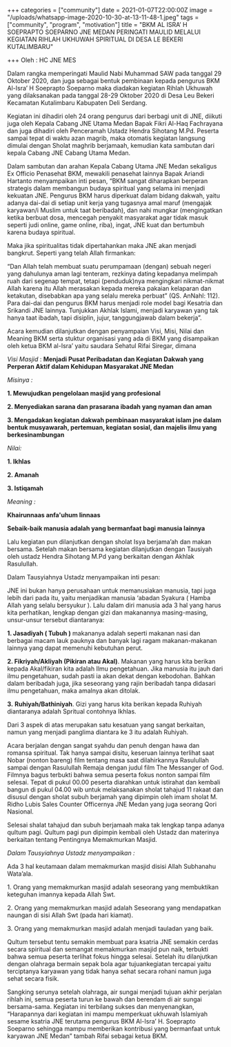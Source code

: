 +++
categories = ["community"]
date = 2021-01-07T22:00:00Z
image = "/uploads/whatsapp-image-2020-10-30-at-13-11-48-1.jpeg"
tags = ["community", "program", "motivation"]
title = "BKM AL ISRA’ H SOEPRAPTO SOEPARNO JNE MEDAN PERINGATI MAULID MELALUI KEGIATAN RIHLAH UKHUWAH SPIRITUAL DI DESA LE BEKERI KUTALIMBARU"

+++
Oleh : HC JNE MES 

Dalam rangka memperingati Maulid Nabi Muhammad SAW pada tanggal 29 Oktober 2020, dan juga sebagai bentuk pembinaan kepada pengurus BKM Al-Isra’ H Soeprapto Soeparno maka diadakan kegiatan Rihlah Ukhuwah yang dilaksanakan pada tanggal 28-29 Oktober 2020 di Desa Leu Bekeri Kecamatan Kutalimbaru Kabupaten Deli Serdang.

Kegiatan ini dihadiri oleh 24 orang pengurus dari berbagi unit di JNE, diikuti juga oleh Kepala Cabang JNE Utama Medan Bapak Fikri Al-Haq Fachrayana dan juga dihadiri oleh Penceramah Ustadz Hendra Sihotang M.Pd. Peserta sampai tepat di waktu azan magrib, maka otomatis kegiatan langsung dimulai dengan Sholat maghrib berjamaah, kemudian kata sambutan dari kepala Cabang JNE Cabang Utama Medan.

Dalam sambutan dan arahan Kepala Cabang Utama JNE Medan sekaligus Ex Officio Penasehat BKM, mewakili penasehat lainnya Bapak Ariandi Hartanto menyampaikan inti pesan, “BKM sangat diharapkan berperan strategis dalam membangun budaya spiritual yang selama ini menjadi kekuatan JNE. Pengurus BKM harus diperkuat dalam bidang dakwah, yaitu adanya dai-dai di setiap unit kerja yang tugasnya amal maruf (mengajak karyawan/i Muslim untuk taat beribadah), dan nahi mungkar (mengingatkan ketika berbuat dosa, mencegah penyakit masyarakat agar tidak masuk seperti judi online, game online, riba), ingat, JNE kuat dan bertumbuh karena budaya spiritual.

Maka jika spiritualitas tidak dipertahankan maka JNE akan menjadi bangkrut. Seperti yang telah Allah firmankan:

“Dan Allah telah membuat suatu perumpamaan (dengan) sebuah negeri yang dahulunya aman lagi tenteram, rezkinya dating kepadanya melimpah ruah dari segenap tempat, tetapi (penduduk)nya mengingkari nikmat-nikmat Allah karena itu Allah merasakan kepada mereka pakaian kelaparan dan ketakutan, disebabkan apa yang selalu mereka perbuat” (QS. AnNahl: 112). Para dai-dai dan pengurus BKM harus menjadi role model bagi Kesatria dan Srikandi JNE lainnya. Tunjukkan Akhlak Islami, menjadi karyawan yang tak hanya taat ibadah, tapi disiplin, jujur, tanggungjawab dalam bekerja”.

Acara kemudian dilanjutkan dengan penyampaian Visi, Misi, Nilai dan Meaning BKM serta stuktur organisasi yang ada di BKM yang disampaikan oleh ketua BKM al-Isra’ yaitu saudara Sehatul Rifai Siregar, dimana

_Visi Masjid_ : **Menjadi Pusat Peribadatan dan Kegiatan Dakwah yang Perperan Aktif dalam Kehidupan Masyarakat JNE Medan**

_Misinya :_

**1. Mewujudkan pengelolaan masjid yang profesional**

**2. Menyediakan sarana dan prasarana ibadah yang nyaman dan aman**

**3. Mengadakan kegiatan dakwah pembinaan masyarakat islam jne dalam bentuk musyawarah, pertemuan, kegiatan sosial, dan majelis ilmu yang berkesinambungan**

_Nilai:_

**1. Ikhlas**

**2. Amanah**

**3. Istiqamah**

_Meaning :_

**Khairunnaas anfa'uhum linnaas**

**Sebaik-baik manusia adalah yang bermanfaat bagi manusia lainnya**

Lalu kegiatan pun dilanjutkan dengan sholat Isya berjama’ah dan makan bersama. Setelah makan bersama kegiatan dilanjutkan dengan Tausiyah oleh ustadz Hendra Sihotang M.Pd yang berkaitan dengan Akhlak Rasulullah.

Dalam Tausyiahnya Ustadz menyampaikan inti pesan:

JNE ini bukan hanya perusahaan untuk memanusiakan manusia, tapi juga lebih dari pada itu, yaitu menjadikan manusia ‘abadan Syakura ( Hamba Allah yang selalu bersyukur ). Lalu dalam diri manusia ada 3 hal yang harus kita perhatikan, lengkap dengan gizi dan makanannya masing-masing, unsur-unsur tersebut diantaranya:

**1. Jasadiyah ( Tubuh )** makananya adalah seperti makanan nasi dan berbagai macam lauk pauknya dan banyak lagi ragam makanan-makanan lainnya yang dapat memenuhi kebutuhan perut.

**2. Fikriyah/Akliyah (Pikiran atau Akal)**. Makanan yang harus kita berikan kepada Akal/fikiran kita adalah Ilmu pengetahuan. Jika manusia itu jauh dari ilmu pengetahuan, sudah pasti ia akan dekat dengan kebodohan. Bahkan dalam beribadah juga, jika seseorang yang rajin beribadah tanpa didasari ilmu pengetahuan, maka amalnya akan ditolak.

**3.** **Ruhiyah/Bathiniyah**. Gizi yang harus kita berikan kepada Ruhiyah diantaranya adalah Spritual contohnya Ikhlas.

Dari 3 aspek di atas merupakan satu kesatuan yang sangat berkaitan, namun yang menjadi panglima diantara ke 3 itu adalah Ruhiyah.

Acara berjalan dengan sangat syahdu dan penuh dengan hawa dan romansa spiritual. Tak hanya sampai disitu, keseruan lainnya terlihat saat Nobar (nonton bareng) film tentang masa saat dilahirkannya Rasulullah sampai dengan Rasulullah Remaja dengan judul film The Messanger of God. Filmnya bagus terbukti bahwa semua peserta fokus nonton sampai film selesai. Tepat di pukul 00.00 peserta diarahkan untuk istirahat dan kembali bangun di pukul 04.00 wib untuk melaksanakan sholat tahajud 11 rakaat dan disusul dengan sholat subuh berjamah yang dipimpin oleh imam sholat M. Ridho Lubis Sales Counter Officernya JNE Medan yang juga seorang Qori Nasional.

Selesai shalat tahajud dan subuh berjamaah maka tak lengkap tanpa adanya qultum pagi. Qultum pagi pun dipimpin kembali oleh Ustadz dan materinya berkaitan tentang Pentingnya Memakmurkan Masjid.

_Dalam Tausyiahnya Ustadz menyampaikan :_

Ada 3 hal keutamaan dalam memakmurkan masjid disisi Allah Subhanahu Wata’ala.

1\. Orang yang memakmurkan masjid adalah seseorang yang membuktikan keteguhan imannya kepada Allah Swt.

2\. Orang yang memakmurkan masjid adalah Seseorang yang mendapatkan naungan di sisi Allah Swt (pada hari kiamat).

3\. Orang yang memakmurkan masjid adalah menjadi tauladan yang baik.

Qultum tersebut tentu semakin membuat para ksatria JNE semakin cerdas secara spiritual dan semangat memakmurkan masjid pun naik, terbukti bahwa semua peserta terlihat fokus hingga selesai. Setelah itu dilanjutkan dengan olahraga bermain sepak bola agar tujuankegiatan tercapai yaitu terciptanya karyawan yang tidak hanya sehat secara rohani namun juga sehat secara fisik.

Sangking serunya setelah olahraga, air sungai menjadi tujuan akhir perjalan rihlah ini, semua peserta turun ke bawah dan berendam di air sungai bersama-sama. Kegiatan ini terbilang sukses dan menyenangkan, “Harapannya dari kegiatan ini mampu memperkuat ukhuwah Islamiyah sesame ksatria JNE terutama pengurus BKM Al-Isra’ H. Soeprapto Soeparno sehingga mampu memberikan kontribusi yang bermanfaat untuk karyawan JNE Medan” tambah Rifai sebagai ketua BKM.